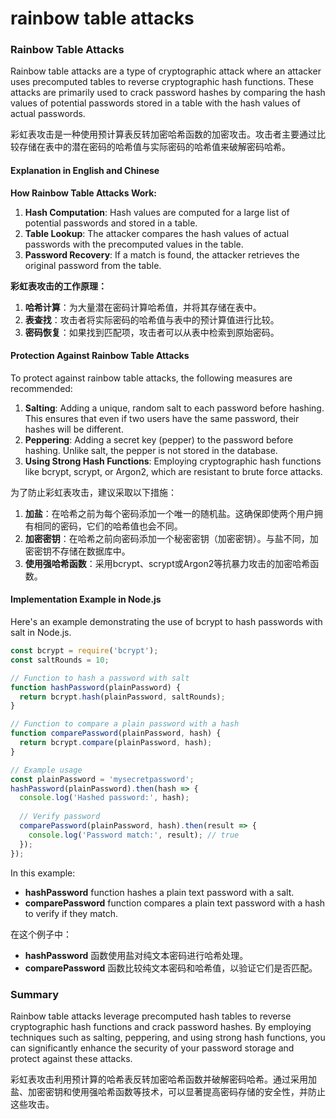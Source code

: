 # rainbow table attacks

### Rainbow Table Attacks

Rainbow table attacks are a type of cryptographic attack where an attacker uses precomputed tables to reverse cryptographic hash functions. These attacks are primarily used to crack password hashes by comparing the hash values of potential passwords stored in a table with the hash values of actual passwords.

彩虹表攻击是一种使用预计算表反转加密哈希函数的加密攻击。攻击者主要通过比较存储在表中的潜在密码的哈希值与实际密码的哈希值来破解密码哈希。

#### Explanation in English and Chinese

**How Rainbow Table Attacks Work:**
1. **Hash Computation**: Hash values are computed for a large list of potential passwords and stored in a table.
2. **Table Lookup**: The attacker compares the hash values of actual passwords with the precomputed values in the table.
3. **Password Recovery**: If a match is found, the attacker retrieves the original password from the table.

**彩虹表攻击的工作原理：**
1. **哈希计算**：为大量潜在密码计算哈希值，并将其存储在表中。
2. **表查找**：攻击者将实际密码的哈希值与表中的预计算值进行比较。
3. **密码恢复**：如果找到匹配项，攻击者可以从表中检索到原始密码。

#### Protection Against Rainbow Table Attacks

To protect against rainbow table attacks, the following measures are recommended:

1. **Salting**: Adding a unique, random salt to each password before hashing. This ensures that even if two users have the same password, their hashes will be different.
2. **Peppering**: Adding a secret key (pepper) to the password before hashing. Unlike salt, the pepper is not stored in the database.
3. **Using Strong Hash Functions**: Employing cryptographic hash functions like bcrypt, scrypt, or Argon2, which are resistant to brute force attacks.

为了防止彩虹表攻击，建议采取以下措施：

1. **加盐**：在哈希之前为每个密码添加一个唯一的随机盐。这确保即使两个用户拥有相同的密码，它们的哈希值也会不同。
2. **加密密钥**：在哈希之前向密码添加一个秘密密钥（加密密钥）。与盐不同，加密密钥不存储在数据库中。
3. **使用强哈希函数**：采用bcrypt、scrypt或Argon2等抗暴力攻击的加密哈希函数。

#### Implementation Example in Node.js

Here's an example demonstrating the use of bcrypt to hash passwords with salt in Node.js.

```javascript
const bcrypt = require('bcrypt');
const saltRounds = 10;

// Function to hash a password with salt
function hashPassword(plainPassword) {
  return bcrypt.hash(plainPassword, saltRounds);
}

// Function to compare a plain password with a hash
function comparePassword(plainPassword, hash) {
  return bcrypt.compare(plainPassword, hash);
}

// Example usage
const plainPassword = 'mysecretpassword';
hashPassword(plainPassword).then(hash => {
  console.log('Hashed password:', hash);
  
  // Verify password
  comparePassword(plainPassword, hash).then(result => {
    console.log('Password match:', result); // true
  });
});
```

In this example:
- **hashPassword** function hashes a plain text password with a salt.
- **comparePassword** function compares a plain text password with a hash to verify if they match.

在这个例子中：
- **hashPassword** 函数使用盐对纯文本密码进行哈希处理。
- **comparePassword** 函数比较纯文本密码和哈希值，以验证它们是否匹配。

### Summary

Rainbow table attacks leverage precomputed hash tables to reverse cryptographic hash functions and crack password hashes. By employing techniques such as salting, peppering, and using strong hash functions, you can significantly enhance the security of your password storage and protect against these attacks.

彩虹表攻击利用预计算的哈希表反转加密哈希函数并破解密码哈希。通过采用加盐、加密密钥和使用强哈希函数等技术，可以显著提高密码存储的安全性，并防止这些攻击。
